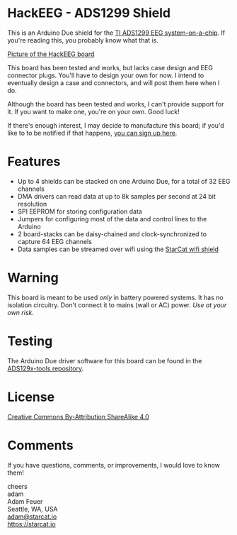 HackEEG - ADS1299 Shield
========================

This is an Arduino Due shield for the 
[TI ADS1299 EEG system-on-a-chip](http://www.ti.com/product/ads1299).
If you're reading this, you probably know what that is.

[Picture of the HackEEG board](https://github.com/adamfeuer/hackeeg-shield/blob/master/docs/hackeeg-shield.jpg)

This board has been tested and works, but lacks case design and EEG connector plugs. 
You'll have to design your own for now. I intend to eventually design a case
and connectors, and will post them here when I do.

Although the board has been tested and works, I can't provide support for it.
If you want to make one, you're on your own. Good luck!

If there's enough interest, I may decide to manufacture this board; if you'd like to 
to be notified if that happens, [you can sign up here](http://starcat.io/hackeeg-shield).

Features
========

* Up to 4 shields can be stacked on one Arduino Due, for a total of 32 EEG channels
* DMA drivers can read data at up to 8k samples per second at 24 bit resolution
* SPI EEPROM for storing configuration data
* Jumpers for configuring most of the data and control lines to the Arduino
* 2 board-stacks can be daisy-chained and clock-synchronized to capture 64 EEG channels
* Data samples can be streamed over wifi using the [StarCat wifi shield](http://starcat.io/wifi-shield)

Warning
=======

This board is meant to be used *only* in battery powered systems. It has no isolation circuitry.
Don't connect it to mains (wall or AC) power. *Use at your own risk.*


Testing
=======

The Arduino Due driver software for this board can be found in the [ADS129x-tools repository](https://github.com/adamfeuer/ADS129x-tools).


License
=======

[Creative Commons By-Attribution ShareAlike 4.0](https://creativecommons.org/licenses/by-sa/4.0/)


Comments
========

If you have questions, comments, or improvements, I would love to know them!

cheers <br>
adam <br>
Adam Feuer <br>
Seattle, WA, USA <br>
adam@starcat.io<br>
https://starcat.io<br>


